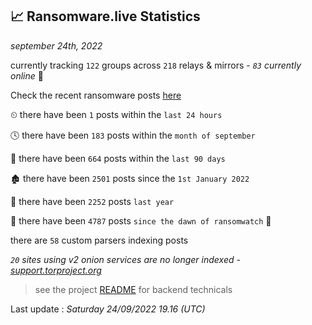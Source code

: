 
## 📈 Ransomware.live Statistics
_september 24th, 2022_

currently tracking `122` groups across `218` relays & mirrors - _`83` currently online_ 📡

Check the recent ransomware posts [here](https://www.ransomware.live/#/recentposts)


⏲ there have been `1` posts within the `last 24 hours`

🕓 there have been `183` posts within the `month of september`

📅 there have been `664` posts within the `last 90 days`

🏚 there have been `2501` posts since the `1st January 2022`

🚀 there have been `2252` posts `last year`

🦕 there have been `4787` posts `since the dawn of ransomwatch` 🐣

there are `58` custom parsers indexing posts

_`20` sites using v2 onion services are no longer indexed - [support.torproject.org](https://support.torproject.org/onionservices/v2-deprecation/)_

> see the project [README](https://github.com/jmousqueton/ransomwatch#readme) for backend technicals



Last update : _Saturday 24/09/2022 19.16 (UTC)_

